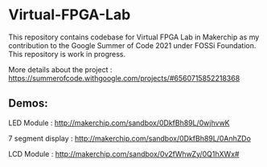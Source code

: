 # Virtual-FPGA-Lab
This repository contains codebase for Virtual FPGA Lab in Makerchip as my contribution to the Google Summer of Code 2021 under FOSSi Foundation. This repository is work in progress.

More details about the project : https://summerofcode.withgoogle.com/projects/#6560715852218368

## Demos:
LED Module : http://makerchip.com/sandbox/0DkfBh89L/0wjhvwK


7 segment display : http://makerchip.com/sandbox/0DkfBh89L/0AnhZDo


LCD Module : http://makerchip.com/sandbox/0v2fWhwZy/0Q1hXWx#
